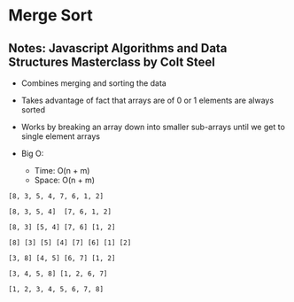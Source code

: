 # Merge Sort

## Notes: Javascript Algorithms and Data Structures Masterclass by Colt Steel

- Combines merging and sorting the data
- Takes advantage of fact that arrays are of 0 or 1 elements are always sorted
- Works by breaking an array down into smaller sub-arrays until we get to single element arrays

- Big O:
  - Time: O(n + m)
  - Space: O(n + m)

```JS
[8, 3, 5, 4, 7, 6, 1, 2]

[8, 3, 5, 4]  [7, 6, 1, 2]

[8, 3] [5, 4] [7, 6] [1, 2]

[8] [3] [5] [4] [7] [6] [1] [2]

[3, 8] [4, 5] [6, 7] [1, 2]

[3, 4, 5, 8] [1, 2, 6, 7]

[1, 2, 3, 4, 5, 6, 7, 8]
```